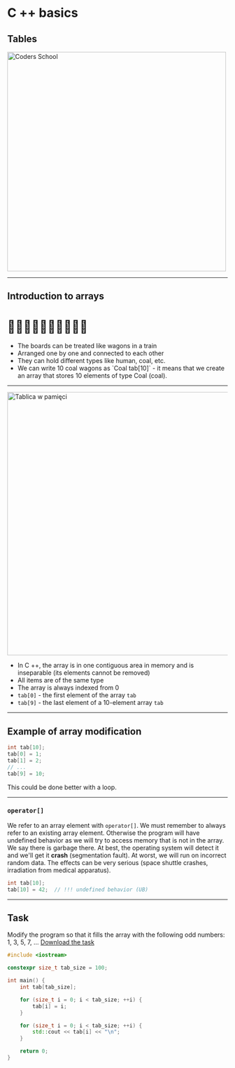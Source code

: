 <!-- .slide: data-background="#111111" -->

# C ++ basics

## Tables

<a href="https://coders.school">
    <img width="500" data-src="../coders_school_logo.png" alt="Coders School" class="plain">
</a>

___

## Introduction to arrays

# 🚃🚃🚃🚃🚃🚃🚃🚃🚃🚃

* <!-- .element: class="fragment fade-in" --> The boards can be treated like wagons in a train
* <!-- .element: class="fragment fade-in" --> Arranged one by one and connected to each other
* <!-- .element: class="fragment fade-in" --> They can hold different types like human, coal, etc.
* <!-- .element: class="fragment fade-in" --> We can write 10 coal wagons as `Coal tab[10]` - it means that we create an array that stores 10 elements of type Coal (coal).

___

<img width="600" data-src="img/array.gif" alt="Tablica w pamięci" class="plain">

* In C ++, the array is in one contiguous area in memory and is inseparable (its elements cannot be removed)
* All items are of the same type
* The array is always indexed from 0
* `tab[0]` - the first element of the array `tab`
* `tab[9]` - the last element of a 10-element array `tab`

___

## Example of array modification

```cpp
int tab[10];
tab[0] = 1;
tab[1] = 2;
// ...
tab[9] = 10;
```

This could be done better with a loop. <!-- .element: class="fragment fade-in" -->

___

### `operator[]`

We refer to an array element with `operator[]`. We must remember to always refer to an existing array element. Otherwise the program will have undefined behavior as we will try to access memory that is not in the array. We say there is garbage there. At best, the operating system will detect it and we'll get it <span class="fragment highlight-red">**crash** (segmentation fault)</span>. At worst, we will run on incorrect random data. The effects can be very serious (<span class="fragment highlight-red">space shuttle crashes</span>, <span class="fragment highlight-red">irradiation from medical apparatus</span>).

```cpp
int tab[10];
tab[10] = 42;  // !!! undefined behavior (UB)
```
<!-- .element: class="fragment fade-in" -->

___

## Task

Modify the program so that it fills the array with the following odd numbers: 1, 3, 5, 7, ... [Download the task][homework]

```cpp
#include <iostream>

constexpr size_t tab_size = 100;

int main() {
    int tab[tab_size];

    for (size_t i = 0; i < tab_size; ++i) {
        tab[i] = i;
    }

    for (size_t i = 0; i < tab_size; ++i) {
        std::cout << tab[i] << "\n";
    }

    return 0;
}
```

[homework]: https://github.com/coders-school/cpp-fundamentals/blob/master/module1/task4.cpp
